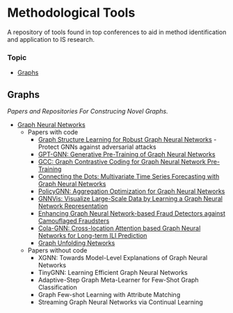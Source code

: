 # Methodological Tools
A repository of tools found in top conferences to aid in method identification and application to IS research.

### Topic
- [Graphs](#Graphs)

## Graphs
*Papers and Repositories For Construcing Novel Graphs.*
- [Graph Neural Networks](https://repository.hkbu.edu.hk/cgi/viewcontent.cgi?article=1000&context=vprd_ja)
  - Papers with code
    - [Graph Structure Learning for Robust Graph Neural Networks](https://github.com/ChandlerBang/Pro-GNN) - Protect GNNs against adversarial attacks
    - [GPT-GNN: Generative Pre-Training of Graph Neural Networks](https://github.com/acbull/GPT-GNN)
    - [GCC: Graph Contrastive Coding for Graph Neural Network Pre-Training](https://github.com/THUDM/GCC)
    - [Connecting the Dots: Multivariate Time Series Forecasting with Graph Neural Networks](https://github.com/THUDM/GCC)
    - [PolicyGNN: Aggregation Optimization for Graph Neural Networks](https://github.com/nnzhan/MTGNN)
    - [GNNVis: Visualize Large-Scale Data by Learning a Graph Neural Network Representation](https://github.com/YajunHuang/gnnvis)
    - [Enhancing Graph Neural Network-based Fraud Detectors against Camouflaged Fraudsters](https://github.com/YingtongDou/CARE-GNN)
    - [Cola-GNN: Cross-location Attention based Graph Neural Networks for Long-term ILI Prediction](https://github.com/amy-deng/colagnn)
    - [Graph Unfolding Networks](https://github.com/GUNets/GUNets)
  - Papers without code
    - XGNN: Towards Model-Level Explanations of Graph Neural Networks
    - TinyGNN: Learning Efficient Graph Neural Networks
    - Adaptive-Step Graph Meta-Learner for Few-Shot Graph Classification
    - Graph Few-shot Learning with Attribute Matching
    - Streaming Graph Neural Networks via Continual Learning

  
